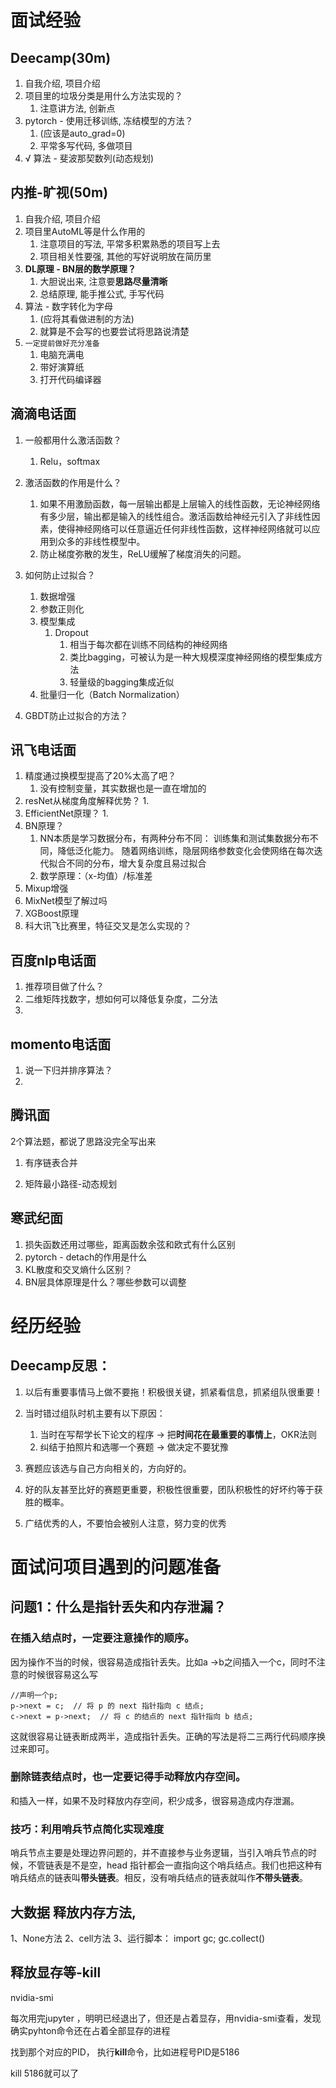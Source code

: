 # 面试经验

## Deecamp(30m)

1. 自我介绍, 项目介绍
2. 项目里的垃圾分类是用什么方法实现的？
   1. 注意讲方法, 创新点
3. pytorch - 使用迁移训练, 冻结模型的方法？
   1. (应该是auto_grad=0)
   2. 平常多写代码, 多做项目
4. √  算法 - 斐波那契数列(动态规划) 

##  内推-旷视(50m)

1. 自我介绍, 项目介绍
2. 项目里AutoML等是什么作用的
   1. 注意项目的写法, 平常多积累熟悉的项目写上去
   2. 项目相关性要强, 其他的写好说明放在简历里
3. **DL原理 - BN层的数学原理？**
   1. 大胆说出来, 注意要**思路尽量清晰**
   2. 总结原理, 能手推公式, 手写代码
4. 算法 - 数字转化为字母
   1. (应将其看做进制的方法)
   2. 就算是不会写的也要尝试将思路说清楚
5. `一定提前做好充分准备`
   1. 电脑充满电
   2. 带好演算纸
   3. 打开代码编译器

## 滴滴电话面

1. 一般都用什么激活函数？

   1. Relu，softmax

2. 激活函数的作用是什么？

   1. 如果不用激励函数，每一层输出都是上层输入的线性函数，无论神经网络有多少层，输出都是输入的线性组合。激活函数给神经元引入了非线性因素，使得神经网络可以任意逼近任何非线性函数，这样神经网络就可以应用到众多的非线性模型中。
   2. 防止梯度弥散的发生，ReLU缓解了梯度消失的问题。

3. 如何防止过拟合？

   1. 数据增强
   2. 参数正则化
   3. 模型集成
      1. Dropout
         1. 相当于每次都在训练不同结构的神经网络
         2. 类比bagging，可被认为是一种大规模深度神经网络的模型集成方法
         3. 轻量级的bagging集成近似
   4. 批量归一化（Batch Normalization）

4. GBDT防止过拟合的方法？

   

## 讯飞电话面

1. 精度通过换模型提高了20%太高了吧？
   1. 没有控制变量，其实数据也是一直在增加的
2. resNet从梯度角度解释优势？
   1. 
3. EfficientNet原理？
   1. 
4. BN原理？
   1. NN本质是学习数据分布，有两种分布不同：
      训练集和测试集数据分布不同，降低泛化能力。
      随着网络训练，隐层网络参数变化会使网络在每次迭代拟合不同的分布，增大复杂度且易过拟合
   2. 数学原理：（x-均值）/标准差
5. Mixup增强 
6. MixNet模型了解过吗
7. XGBoost原理
8. 科大讯飞比赛里，特征交叉是怎么实现的？

## 百度nlp电话面

1. 推荐项目做了什么？
2. 二维矩阵找数字，想如何可以降低复杂度，二分法
3. 

## momento电话面

1. 说一下归并排序算法？
2. 

## 腾讯面

2个算法题，都说了思路没完全写出来

1. 有序链表合并

2. 矩阵最小路径-动态规划

   

## 寒武纪面

1. 损失函数还用过哪些，距离函数余弦和欧式有什么区别
2. pytorch - detach的作用是什么
3. KL散度和交叉熵什么区别？
4. BN层具体原理是什么？哪些参数可以调整

# 经历经验

## Deecamp反思：

1. 以后有重要事情马上做不要拖！积极很关键，抓紧看信息，抓紧组队很重要！

2. 当时错过组队时机主要有以下原因：

   1. 当时在写帮学长下论文的程序 → 把**时间花在最重要的事情上**，OKR法则
   2. 纠结于拍照片和选哪一个赛题 → 做决定不要犹豫

3. 赛题应该选与自己方向相关的，方向好的。

4. 好的队友甚至比好的赛题更重要，积极性很重要，团队积极性的好坏约等于获胜的概率。

5. 广结优秀的人，不要怕会被别人注意，努力变的优秀


# 面试问项目遇到的问题准备

## 问题1：什么是指针丢失和内存泄漏？

### 在插入结点时，一定要注意操作的顺序。

因为操作不当的时候，很容易造成指针丢失。比如a ->b之间插入一个c，同时不注意的时候很容易这么写

```
//声明一个p;
p->next = c;  // 将 p 的 next 指针指向 c 结点; 
c->next = p->next;  // 将 c 的结点的 next 指针指向 b 结点;
```

这就很容易让链表断成两半，造成指针丢失。正确的写法是将二三两行代码顺序换过来即可。

### 删除链表结点时，也一定要记得手动释放内存空间。

和插入一样，如果不及时释放内存空间，积少成多，很容易造成内存泄漏。

### 技巧：利用哨兵节点简化实现难度

哨兵节点主要是处理边界问题的，并不直接参与业务逻辑，当引入哨兵节点的时候，不管链表是不是空，head 指针都会一直指向这个哨兵结点。我们也把这种有哨兵结点的链表叫**带头链表**。相反，没有哨兵结点的链表就叫作**不带头链表**。



## 大数据 释放内存方法,

1、None方法
2、cell方法
3、运行脚本：
import gc; gc.collect()

## 释放显存等-kill

nvidia-smi

每次用完jupyter ，明明已经退出了，但还是占着显存，用nvidia-smi查看，发现确实pyhton命令还在占着全部显存的进程

找到那个对应的PID， 执行**kill**命令，比如进程号PID是5186

kill 5186就可以了
















